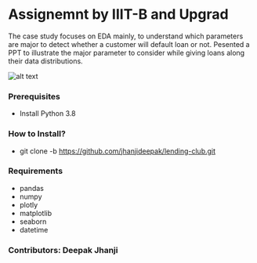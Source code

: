 # Assignemnt by IIIT-B and Upgrad

The case study focuses on EDA mainly, to understand which parameters are major to detect whether a customer will default loan or not. Pesented a PPT to illustrate the major parameter to consider while giving loans along their data distributions.

<!-- ![Getting Started](./Users/deepakjhanji/Downloads/Loan_image.png) -->
<!-- <img src="./Users/deepakjhanji/Downloads/Loan_image.jpg" alt="Getting started" /> -->
![alt text](https://file%2B.vscode-resource.vscode-cdn.net/Users/deepakjhanji/Documents/ms-github/lending-club/Loan_image.jpg?version%3D1716216696651)

### Prerequisites
- Install Python 3.8


### How to Install?
- git clone -b https://github.com/jhanjideepak/lending-club.git


### Requirements
- pandas
- numpy
- plotly
- matplotlib
- seaborn
- datetime


### Contributors: Deepak Jhanji

